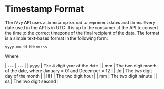 # Timestamp Format

The iVvy API uses a timestamp format to represent dates and times. Every date used in the API is in UTC. It is up to the consumer of the API to convert the time to the correct timezone of the final recipient of the data. The format is a simple text-based format in the following form:

`yyyy-mm-dd HH:mm:ss`

Where

\| --- \| --- \| \| yyyy \| The 4 digit year of the date \| \| mm \| The two digit month of the date, where January = 01 and December = 12 \| \| dd \| The two digit day of the month \| \| HH \| The two digit hour \| \| mm \| The two digit minute \| \| ss \| The two digit second \|

